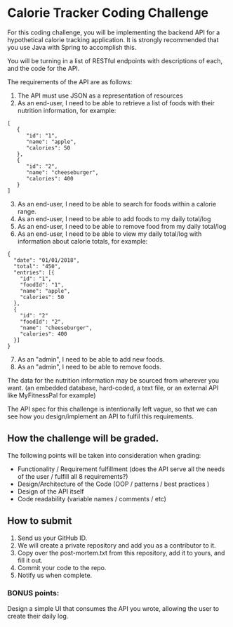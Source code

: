 # Calorie Tracker Coding Challenge

For this coding challenge, you will be implementing the backend API for a hypothetical calorie tracking application. It is strongly recommended that you use Java with Spring to accomplish this. 

You will be turning in a list of RESTful endpoints with descriptions of each, and the code for the API.

The requirements of the API are as follows:
1. The API must use JSON as a representation of resources
2. As an end-user, I need to be able to retrieve a list of foods with their nutrition information, for example:
```
[
   {
      "id": "1",
      "name": "apple", 
      "calories": 50
   },
   {
      "id": "2",
      "name": "cheeseburger",
      "calories": 400
   }
]
```
3. As an end-user, I need to be able to search for foods within a calorie range.
4. As an end-user, I need to be able to add foods to my daily total/log
5. As an end-user, I need to be able to remove food from my daily total/log
6. As an end-user, I need to be able to view my daily total/log with information about calorie totals, for example:
```
{
  "date": "01/01/2018",
  "total": "450",
  "entries": [{
    "id": "1",
    "foodId": "1",
    "name": "apple",
    "calories": 50
  },
  {
    "id": "2"
    "foodId": "2",
    "name": "cheeseburger",
    "calories": 400
  }]
}
```
7. As an "admin", I need to be able to add new foods.
8. As an "admin", I need to be able to remove foods.

The data for the nutrition information may be sourced from wherever you want. (an embedded database, hard-coded, a text file, or an external API like MyFitnessPal for example)  

The API spec for this challenge is intentionally left vague, so that we can see how you design/implement an API to fulfil this requirements.  

## How the challenge will be graded.

The following points will be taken into consideration when grading:

- Functionality / Requirement fulfillment (does the API serve all the needs of the user / fulfill all 8 requirements?)
- Design/Architecture of the Code (OOP / patterns / best practices )
- Design of the API itself
- Code readability (variable names / comments / etc)

## How to submit 
1. Send us your GitHub ID.
2. We will create a private repository and add you as a contributor to it. 
3. Copy over the post-mortem.txt from this repository, add it to yours, and fill it out.
4. Commit your code to the repo.
5. Notify us when complete.

### BONUS points:

Design a simple UI that consumes the API you wrote, allowing the user to create their daily log. 
